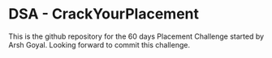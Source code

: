 # DSA - CrackYourPlacement

This is the github repository for the 60 days Placement Challenge started by Arsh Goyal. Looking forward to commit this challenge.
